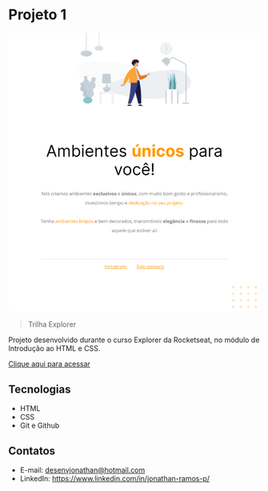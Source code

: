 # Projeto 1 

![preview](./.github/preview.png)

> Trilha Explorer

Projeto desenvolvido durante o curso Explorer da Rocketseat, no módulo de Introdução ao HTML e CSS.

[Clique aqui para acessar](https://desenvjonathan.github.io/projeto01/)

## Tecnologias

- HTML
- CSS
- Git e Github

## Contatos

- E-mail: desenvjonathan@hotmail.com
- LinkedIn: https://www.linkedin.com/in/jonathan-ramos-p/